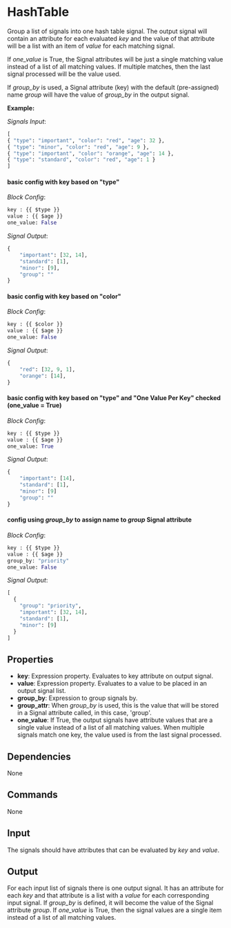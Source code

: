 HashTable
=======

Group a list of signals into one hash table signal. The output signal will contain an attribute for each evaluated *key* and the value of that attribute will be a list with an item of *value* for each matching signal.

If *one_value* is True, the Signal attributes will be just a single matching value instead of a list of all matching values. If multiple matches, then the last signal processed will be the value used.

If *group_by* is used, a Signal attribute (key) with the default (pre-assigned) name *group* will have the value of *group_by* in the output signal.

**Example:**

_Signals Input_:

```python
[
{ "type": "important", "color": "red", "age": 32 },
{ "type": "minor", "color": "red", "age": 9 },
{ "type": "important", "color": "orange", "age": 14 },
{ "type": "standard", "color": "red", "age": 1 }
]
```

#### basic config with key based on "type"
_Block Config_:

```python
key : {{ $type }}
value : {{ $age }}
one_value: False
```

_Signal Output_:

```python
{
    "important": [32, 14],
    "standard": [1],
    "minor": [9],
    "group": ""
}
```
#### basic config with key based on "color"
_Block Config_:

```python
key : {{ $color }}
value : {{ $age }}
one_value: False
```

_Signal Output_:

```python
{
    "red": [32, 9, 1],
    "orange": [14],
}
```

#### basic config with key based on "type" and "One Value Per Key" checked (one_value = True)

_Block Config_:

```python
key : {{ $type }}
value : {{ $age }}
one_value: True
```

_Signal Output_:

```python
{
    "important": [14],
    "standard": [1],
    "minor": [9]
    "group": ""
}
```
#### config using *group_by* to assign name to *group* Signal attribute

_Block Config_:

```python
key : {{ $type }}
value : {{ $age }}
group_by: "priority"
one_value: False
```

_Signal Output_:

```python
[
  {
    "group": "priority",
    "important": [32, 14],
    "standard": [1],
    "minor": [9]
  }
]
```

Properties
--------------

-   **key**: Expression property. Evaluates to key attribute on output signal.
-   **value**: Expression property. Evaluates to a value to be placed in an output signal list.
-   **group_by**: Expression to group signals by.
-   **group_attr**: When *group_by* is used, this is the value that will be stored in a Signal attribute called, in this case, 'group'.
-   **one_value**: If True, the output signals have attribute values that are a single value instead of a list of all matching values. When multiple signals match one key, the value used is from the last signal processed.


Dependencies
----------------
None

Commands
----------------
None

Input
-------
The signals should have attributes that can be evaluated by *key* and *value*.

Output
---------
For each input list of signals there is one output signal. It has an attribute for each *key* and that attribute is a list with a *value* for each corresponding input signal. If *group_by* is defined, it will become the value of the Signal attribute *group*. If *one_value* is True, then the signal values are a single item instead of a list of all matching values.
